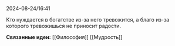 2024-08-24/16:41

Кто нуждается в богатстве из-за него тревожится, а благо из-за которого тревожишься не приносит радости.


**Связанные идеи:**
[[Философия]]
[[Мудрость]]
